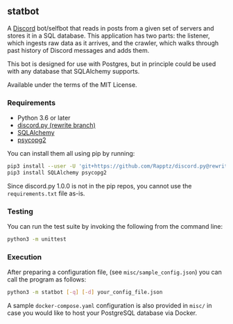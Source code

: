 ## statbot
A [Discord](https://discordapp.com) bot/selfbot that reads in posts from a given set
of servers and stores it in a SQL database. This application has two parts: the
listener, which ingests raw data as it arrives, and the crawler, which walks
through past history of Discord messages and adds them.

This bot is designed for use with Postgres, but in principle could be used
with any database that SQLAlchemy supports.

Available under the terms of the MIT License.

### Requirements
* Python 3.6 or later
* [discord.py (rewrite branch)](https://github.com/Rapptz/discord.py)
* [SQLAlchemy](http://www.sqlalchemy.org/)
* [psycopg2](https://pypi.python.org/pypi/psycopg2)

You can install them all using pip by running:
```sh
pip3 install --user -U 'git+https://github.com/Rapptz/discord.py@rewrite#egg=discord.py[voice]'
pip3 install SQLAlchemy psycopg2
```

Since discord.py 1.0.0 is not in the pip repos, you cannot use the `requirements.txt` file as-is.

### Testing
You can run the test suite by invoking the following from the command line:
```sh
python3 -m unittest
```

### Execution
After preparing a configuration file, (see `misc/sample_config.json`)
you can call the program as follows:
```sh
python3 -m statbot [-q] [-d] your_config_file.json
```

A sample `docker-compose.yaml` configuration is also provided in `misc/` in case you would
like to host your PostgreSQL database via Docker.


